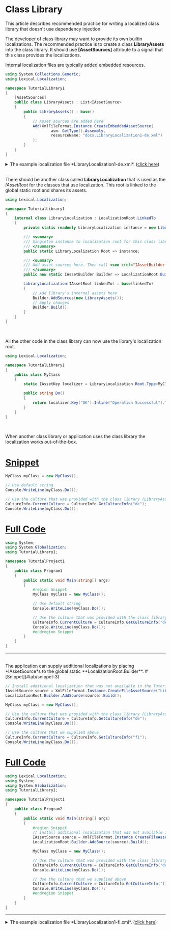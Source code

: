 # Class Library

This article describes recommended practice for writing a localized class library that doesn't use dependency injection.

The developer of class library may want to provide its own builtin localizations. 
The recommended practice is to create a class **LibraryAssets** into the class library.
It should use **[AssetSources]** attribute to a signal that this class provides the localizations.

Internal localization files are typically added embedded resources.

```csharp
using System.Collections.Generic;
using Lexical.Localization;

namespace TutorialLibrary1
{
    [AssetSources]
    public class LibraryAssets : List<IAssetSource>
    {
        public LibraryAssets() : base()
        {
            // Asset sources are added here
            Add(XmlFileFormat.Instance.CreateEmbeddedAssetSource(
                    asm: GetType().Assembly, 
                    resourceName: "docs.LibraryLocalization1-de.xml")
            );
        }
    }
}

```
<details>
  <summary>The example localization file *LibraryLocalization1-de.xml*.  (<u>click here</u>)</summary>

```xml
<?xml version="1.0" encoding="UTF-8"?>
<Localization xmlns:Culture="urn:lexical.fi:Culture"
              xmlns:Type="urn:lexical.fi:Type"
              xmlns:Key="urn:lexical.fi:Key"
              xmlns="urn:lexical.fi">

  <!-- Example: Localization string for Culture "de" -->
  <Type:TutorialLibrary1.MyClass Culture="de">
    <Key:OK>Erfolgreich!</Key:OK>
  </Type:TutorialLibrary1.MyClass>

</Localization>

```
</details>
<br/>

There should be another class called **LibraryLocalization** that is used as the *IAssetRoot* for the classes that use localization.
This root is linked to the global static root and shares its assets.

```csharp
using Lexical.Localization;

namespace TutorialLibrary1
{
    internal class LibraryLocalization : LocalizationRoot.LinkedTo
    {
        private static readonly LibraryLocalization instance = new LibraryLocalization(LocalizationRoot.Global);

        /// <summary>
        /// Singleton instance to localization root for this class library.
        /// </summary>
        public static LibraryLocalization Root => instance;

        /// <summary>
        /// Add asset sources here. Then call <see cref="IAssetBuilder.Build"/> to make effective.
        /// </summary>
        public new static IAssetBuilder Builder => LocalizationRoot.Builder;

        LibraryLocalization(IAssetRoot linkedTo) : base(linkedTo)
        {
            // Add library's internal assets here
            Builder.AddSources(new LibraryAssets());
            // Apply changes
            Builder.Build();
        }
    }
}

```
<br/> 

All the other code in the class library can now use the library's localization root.

```csharp
using Lexical.Localization;

namespace TutorialLibrary1
{
    public class MyClass
    {
        static IAssetKey localizer = LibraryLocalization.Root.Type<MyClass>();

        public string Do()
        {
            return localizer.Key("OK").Inline("Operation Successful").ToString();
        }
    }
}

```
<br/>

When another class library or application uses the class library the localization works out-of-the-box.
# [Snippet](#tab/snippet-2)

```csharp
MyClass myClass = new MyClass();

// Use default string
Console.WriteLine(myClass.Do());

// Use the culture that was provided with the class library (LibraryAssets)
CultureInfo.CurrentCulture = CultureInfo.GetCultureInfo("de");
Console.WriteLine(myClass.Do());
```
# [Full Code](#tab/full-2)

```csharp
using System;
using System.Globalization;
using TutorialLibrary1;

namespace TutorialProject1
{
    public class Program1
    {
        public static void Main(string[] args)
        {
            #region Snippet
            MyClass myClass = new MyClass();

            // Use default string
            Console.WriteLine(myClass.Do());

            // Use the culture that was provided with the class library (LibraryAssets)
            CultureInfo.CurrentCulture = CultureInfo.GetCultureInfo("de");
            Console.WriteLine(myClass.Do());
            #endregion Snippet
        }
    }
}

```
***

<br/>
The application can supply additional localizations by placing *IAssetSource*s to the global static **LocalizationRoot.Builder**.
# [Snippet](#tab/snippet-3)

```csharp
// Install additional localization that was not available in the TutorialLibrary
IAssetSource source = XmlFileFormat.Instance.CreateFileAssetSource("LibraryLocalization1-fi.xml");
LocalizationRoot.Builder.AddSource(source).Build();

MyClass myClass = new MyClass();

// Use the culture that was provided with the class library (LibraryAssets)
CultureInfo.CurrentCulture = CultureInfo.GetCultureInfo("de");
Console.WriteLine(myClass.Do());

// Use the culture that we supplied above
CultureInfo.CurrentCulture = CultureInfo.GetCultureInfo("fi");
Console.WriteLine(myClass.Do());
```
# [Full Code](#tab/full-3)

```csharp
using Lexical.Localization;
using System;
using System.Globalization;
using TutorialLibrary1;

namespace TutorialProject1
{
    public class Program2
    {
        public static void Main(string[] args)
        {
            #region Snippet
            // Install additional localization that was not available in the TutorialLibrary
            IAssetSource source = XmlFileFormat.Instance.CreateFileAssetSource("LibraryLocalization1-fi.xml");
            LocalizationRoot.Builder.AddSource(source).Build();

            MyClass myClass = new MyClass();

            // Use the culture that was provided with the class library (LibraryAssets)
            CultureInfo.CurrentCulture = CultureInfo.GetCultureInfo("de");
            Console.WriteLine(myClass.Do());

            // Use the culture that we supplied above
            CultureInfo.CurrentCulture = CultureInfo.GetCultureInfo("fi");
            Console.WriteLine(myClass.Do());
            #endregion Snippet
        }
    }
}

```
***

<details>
  <summary>The example localization file *LibraryLocalization1-fi.xml*.  (<u>click here</u>)</summary>

```xml
<?xml version="1.0" encoding="UTF-8"?>
<Localization xmlns:Culture="urn:lexical.fi:Culture"
              xmlns:Type="urn:lexical.fi:Type"
              xmlns:Key="urn:lexical.fi:Key"
              xmlns="urn:lexical.fi">

  <!-- Example: Localization string for Culture "fi" -->
  <Type:TutorialLibrary1.MyClass Culture="fi">
    <Key:OK>Toiminto onnistui!</Key:OK>
  </Type:TutorialLibrary1.MyClass>

</Localization>

```
</details>
<br/>
